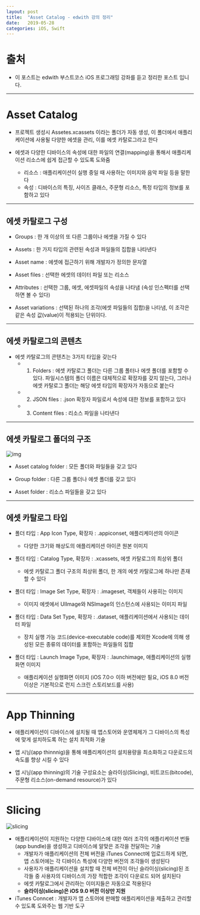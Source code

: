 ```yaml
---
layout: post
title:  "Asset Catalog - edwith 강의 정리"
date:   2019-05-28
categories: iOS, Swift
---
```


# 출처

- 이 포스트는 edwith 부스트코스 iOS 프로그래밍 강좌를 듣고 정리한 포스트 입니다.

---

# Asset Catalog

- 프로젝트 생성시 Assetes.xcassets 이라는 폴더가 자동 생성, 이 폴더에서 애플리케이션에 사용될 다양한 에셋을 관리, 이를 에셋 카탈로그라고 한다

- 에셋과 다양한 디바이스의 속성에 대한 파일의 연결(mapping)을 통해서 애플리케이션 리소스에 쉽게 접근할 수 있도록 도와줌
    - 리소스 : 애플리케이션이 실행 중일 때 사용하는 이미지와 음악 파일 등을 말한다
    - 속성 : 디바이스의 특징, 사이즈 클래스, 주문형 리소스, 특정 타입의 정보를 포함하고 있다

---

## 에셋 카탈로그 구성

- Groups : 한 개 이상의 또 다른 그룹이나 에셋을 가질 수 있다

- Assets : 한 가지 타입의 관련된 속성과 파일들의 집합을 나타낸다

- Asset name : 에셋에 접근하기 위해 개발자가 정의한 문자열

- Asset files : 선택한 에셋의 데이터 파일 또는 리소스

- Attributes : 선택한 그룹, 에셋, 에셋파일의 속성을 나타냄 (속성 인스펙터를 선택하면 볼 수 있다)

- Asset variations : 선택된 하나의 조각(에셋 파일들의 집합)을 나타냄, 이 조각은 같은 속성 값(value)이 적용되는 단위이다.

---

## 에셋 카탈로그의 콘텐츠

- 에셋 카탈로그의 콘텐츠는 3가지 타입을 갖는다
    - 1) Folders : 에셋 카탈로그 폴더는 다른 그룹 폴터나 에셋 폴더를 포함할 수 있다. 파일시스템의 폴더 이름은 대체적으로 확장자를 갖지 않는다, 그러나 에셋 카탈로그 폴더는 해당 에셋 타입의 확장자가 자동으로 붙는다
    - 2) JSON files : .json 확장자 파일로서 속성에 대한 정보를 포함하고 있다
    - 3) Content files : 리소스 파일을 나타낸다
    
---

## 에셋 카탈로그 폴더의 구조

![img]("https://user-images.githubusercontent.com/42841888/58445588-2d51d480-8138-11e9-9036-c0fbbf327135.png")

- Asset catalog folder : 모든 폴더와 파일들을 갖고 있다

- Group folder : 다른 그룹 폴더나 에셋 폴더를 갖고 있다

- Asset folder : 리소스 파일들을 갖고 있다

---

## 에셋 카탈로그 타입

- 폴더 타입 : App Icon Type, 확장자 : .appiconset, 애플리케이션의 아이콘
    - 다양한 크기와 해상도의 애플리케이션 아이콘 원본 이미지

- 폴더 타입 : Catalog Type, 확장자 : .xcassets, 에셋 카탈로그의 최상위 폴더
    - 에셋 카탈로그 폴더 구조의 최상위 폴더, 한 개의 에셋 카탈로그에 하나만 존재할 수 있다

- 폴더 타입 : Image Set Type, 확장자 : .imageset, 객체들이 사용히는 이미지
    - 이미지 에셋에서 UIImage와 NSImage의 인스턴스에 사용되는 이미지 파일
    
- 폴더 타입 : Data Set Type, 확장자 : .dataset, 애플리케이션에서 사용되는 데이터 파일
    - 장치 실행 가능 코드(device-executable code)를 제외한 Xcode에 의해 생성된 모든 종류의 데이터를 포함하는 파일들의 집합

- 폴더 타입 : Launch Image Type, 확장자 : .launchimage, 애플리케이션의 실행화면 이미지
    - 애플리케이션 실행화면 이미지 (iOS 7.0ㅇ 이하 버전에만 필요, iOS 8.0 버전 이상은 기본적으로 런지 스크린 스토리보드를 사용)
    
---

# App Thinning

- 애플리케이션이 디바이스에 설치될 때 앱스토어와 운영체제가 그 디바이스의 특성에 맞게 설치하도록 하는 설치 최적화 기술

- 앱 시닝(app thinnnig)을 통해 애플리케이션의 설치용량을 최소화하고 다운로드의 속도를 향상 시킬 수 있다

- 앱 시닝(app thinning)의 기술 구성요소는 슬라이싱(Slicing), 비트코드(bitcode), 주문형 리소스(on-demand resource)가 있다

---

# Slicing

![slicing]("https://user-images.githubusercontent.com/42841888/58445652-668a4480-8138-11e9-8ca1-41cee90e9986.png")

- 애플리케이션이 지원하는 다양한 디바이스에 대한 여러 조각의 에플리케이션 번들(app bundle)을 생성하고 디바이스에 알맞은 조각을 전달하는 기술
    - 개발자가 애플리케이션의 전체 버전을 iTunes Connect에 업로드하게 되면, 앱 스토어에는 각 디바이스 특성에 다양한 버전의 조각들이 생성된다
    - 사용자가 애플리케이션을 설치할 때 전체 버전이 아닌 슬라이싱(slicing)된 조각들 중 사용자의 디바이스의 가장 적합한 조각이 다운로드 되어 설치된다
    - 에셋 카탈로그에서 관리하는 이미지들은 자동으로 적용된다
    - **슬라이싱(slicing)은 iOS 9.0 버전 이상만 지원**
- iTunes Conncet : 개발자가 앱 스토어에 판매할 애플리케이션을 제출하고 관리할 수 있도록 도와주는 웹 기반 도구
